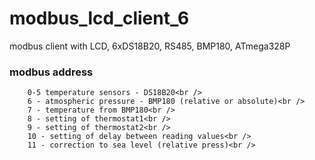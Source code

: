 # modbus_lcd_client_6
modbus client with LCD, 6xDS18B20, RS485, BMP180, ATmega328P<br /> 
### modbus address 
		0-5 temperature sensors - DS18B20<br /> 
		6 - atmospheric pressure - BMP180 (relative or absolute)<br /> 
		7 - temperature from BMP180<br /> 
		8 - setting of thermostat1<br /> 
		9 - setting of thermostat2<br /> 
		10 - setting of delay between reading values<br /> 
		11 - correction to sea level (relative press)<br /> 